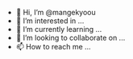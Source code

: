 - 👋 Hi, I’m @mangekyoou
- 👀 I’m interested in ...
- 🌱 I’m currently learning ...
- 💞️ I’m looking to collaborate on ...
- 📫 How to reach me ...

<!---
mangekyoou/mangekyoou is a ✨ special ✨ repository because its `README.md` (this file) appears on your GitHub profile.
You can click the Preview link to take a look at your changes.
--->
